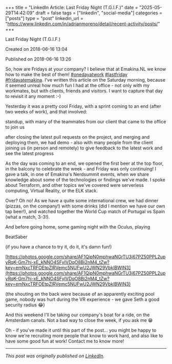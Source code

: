 +++
title = "LinkedIn Article: Last Friday Night (T.G.I.F.)"
date = "2025-05-29T14:42:09"
draft = false
tags = ["linkedin", "social-media"]
categories = ["posts"]
type = "post"
linkedin_url = "https://www.linkedin.com/in/adrianmoreno/detail/recent-activity/posts/"
+++

Last Friday Night (T.G.I.F.)

Created on 2018-06-16 13:04

Published on 2018-06-16 13:26

So, how are Fridays at your company? I believe that at Emakina.NL we know how to make the best of them! [#onedayatwork](https://www.linkedin.com/feed/hashtag/onedayatwork) [#lastfriday](https://www.linkedin.com/feed/hashtag/lastfriday) [#fridayatemakina](https://www.linkedin.com/feed/hashtag/fridayatemakina). I've written this article on the Saturday morning, because it seemed unreal how much fun I had at the office - not only with my workmates, but with clients, friends and visitors. I want to capture that day to revisit it any moment :-)

Yesterday it was a pretty cool Friday, with a sprint coming to an end (after two weeks of work), and that involved:

standup, with many of the teammates from our client that came to the office to join us

after closing the latest pull requests on the project, and merging and deploying them, we had demo - also with many people from the client joining us (in person and remotely) to give feedback to the latest work and see the latest progress

As the day was coming to an end, we opened the first beer at the top floor, in the balcony to celebrate the week - and Friday was only continuing! I gave a talk, in one of Emakina's Nerdsummit events, when we share knowledge about some of the technologies or findings we've made. I spoke about Terraform, and other topics we've covered were serverless computing, Virtual Reality, or the ELK stack. 

Over? Oh no! As we have a quite some international crew, we had dinner (pizzas, on the company!) with some drinks (did I mention we have our own tap beer!), and watched together the World Cup match of Portugal vs Spain (what a match, 3-3!). 

And before going home, some gaming night with the Oculus, playing 

BeatSaber

 (if you have a chance to try it, do it, it's damn fun!)

[https://photos.google.com/share/AF1QipN0mphwaNGrTU3j67PZ50PPL2upyRqK-Gm7hj-xE_kNNO4SFyIVDqO8Bi2nM4_tZw?key=emNxcTRFOEtpZlRVemc5NUFwU2JWN29VbklBWlN3](https://photos.google.com/share/AF1QipN0mphwaNGrTU3j67PZ50PPL2upyRqK-Gm7hj-xE_kNNO4SFyIVDqO8Bi2nM4_tZw?key=emNxcTRFOEtpZlRVemc5NUFwU2JWN29VbklBWlN3)

(the shouting on the back were because of an apparently exciting pool game, nobody was hurt during the VR experience - we gave Seth a good security radius 😂)

And this weekend I'll be taking our company's boat for a ride, on the Amsterdam canals. Not a bad way to close the week, if you ask me 😁

Oh - if you've made it until this part of the post... you might be happy to know we're recruiting more people that know to work hard, and also like to have some good fun at work! Contact me to know more!

---

*This post was originally published on [LinkedIn](https://www.linkedin.com/in/adrianmoreno/recent-activity/all/).*